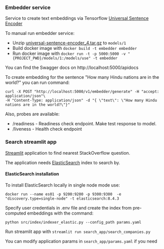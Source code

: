### Embedder service

Service to create text embeddings via Tensorflow [Universal Sentence Encoder](https://tfhub.dev/google/universal-sentence-encoder/4)

To manual run embedder service:
- Unzip [universal-sentence-encoder_4.tar.gz](https://tfhub.dev/google/universal-sentence-encoder/4?tf-hub-format=compressed) to `models/1`
- Build docker image with `docker build -t embedder embedder`
- Run docker image with `docker run -t -p 5000:5000 -v "{PROJECT_PWD}/models/1:/models/use" -t embedder`

You can find the Swagger docs on http://localhost:5000/apidocs

To create embedding for the sentence "How many Hindu nations are in the world?" you can run command:

```
curl -X POST "http://localhost:5000/v1/embedder/generate" -H "accept: application/json"\
-H "Content-Type: application/json" -d "{ \"text\": \"How many Hindu nations are in the world?\"}"
```

Also, probes are available:
- /readiness - Readiness check endpoint. Make test response to model.
- /liveness - Health check endpoint


### Search streamlit app

[Streamlit](https://streamlit.io/) application to find nearest StackOverflow question.

The application needs [ElasticSearch](https://www.elastic.co/) index to search by.

#### ElasticSearch installation

To install ElasticSearch locally in single node mode use:
```commandline
docker run --name es01 -p 9200:9200 -p 9300:9300  -e "discovery.type=single-node" -t elasticsearch:8.4.3
```

Specify user credentials in .env file and create the index from pre-computed embeddings with the command:
```commandline
python src/index/indexer_elastic.py --config_path params.yaml
```

Run streamlit app with `streamlit run search_app/search_companies.py`

You can modify application params in `search_app/params.yaml` if you need
